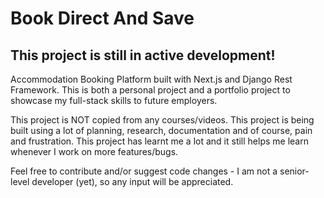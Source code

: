 # Book Direct And Save

## This project is still in active development!

Accommodation Booking Platform built with Next.js and Django Rest Framework. This is both a personal project and a portfolio project to showcase my full-stack skills to future employers.

This project is NOT copied from any courses/videos. This project is being built using a lot of planning, research, documentation and of course, pain and frustration. This project has learnt me a lot and it still helps me learn whenever I work on more features/bugs.

Feel free to contribute and/or suggest code changes - I am not a senior-level developer (yet), so any input will be appreciated.
